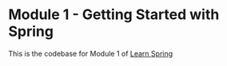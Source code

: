 # Module 1 - Getting Started with Spring

This is the codebase for Module 1 of [Learn Spring](https://www.baeldung.com/learn-spring-course)

